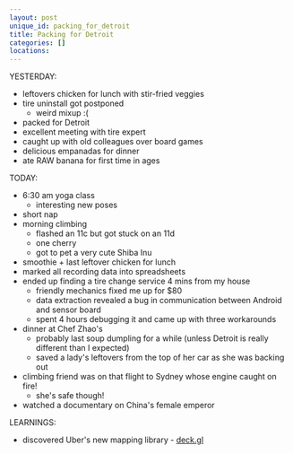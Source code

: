 ```yaml
---
layout: post
unique_id: packing_for_detroit
title: Packing for Detroit
categories: []
locations: 
---
```


YESTERDAY:
* leftovers chicken for lunch with stir-fried veggies
* tire uninstall got postponed
  * weird mixup :(
* packed for Detroit
* excellent meeting with tire expert
* caught up with old colleagues over board games
* delicious empanadas for dinner
* ate RAW banana for first time in ages

TODAY:
* 6:30 am yoga class
  * interesting new poses
* short nap
* morning climbing
  * flashed an 11c but got stuck on an 11d
  * one cherry
  * got to pet a very cute Shiba Inu
* smoothie + last leftover chicken for lunch
* marked all recording data into spreadsheets
* ended up finding a tire change service 4 mins from my house
  * friendly mechanics fixed me up for $80
  * data extraction revealed a bug in communication between Android and sensor board
  * spent 4 hours debugging it and came up with three workarounds
* dinner at Chef Zhao's
  * probably last soup dumpling for a while (unless Detroit is really different than I expected)
  * saved a lady's leftovers from the top of her car as she was backing out
* climbing friend was on that flight to Sydney whose engine caught on fire!
  * she's safe though!
* watched a documentary on China's female emperor

LEARNINGS:
* discovered Uber's new mapping library - [deck.gl](http://deck.gl/#/)
